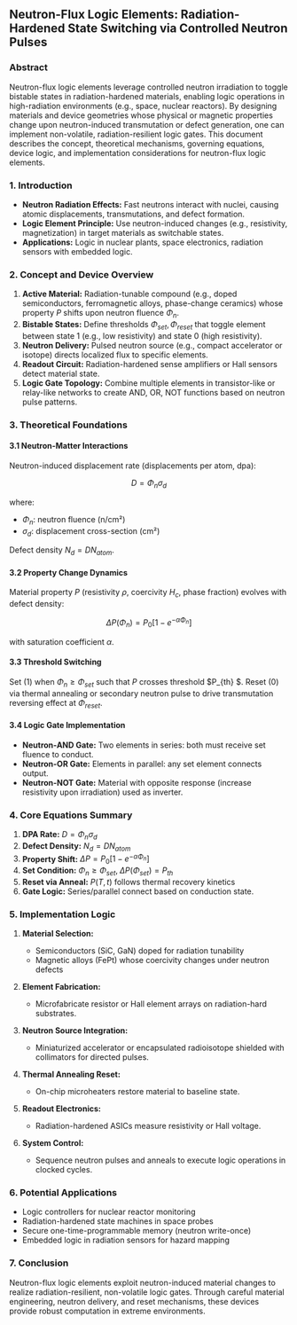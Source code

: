 ## Neutron-Flux Logic Elements: Radiation-Hardened State Switching via Controlled Neutron Pulses

### Abstract

Neutron-flux logic elements leverage controlled neutron irradiation to toggle bistable states in radiation-hardened materials, enabling logic operations in high-radiation environments (e.g., space, nuclear reactors). By designing materials and device geometries whose physical or magnetic properties change upon neutron-induced transmutation or defect generation, one can implement non-volatile, radiation-resilient logic gates. This document describes the concept, theoretical mechanisms, governing equations, device logic, and implementation considerations for neutron-flux logic elements.

### 1. Introduction

* **Neutron Radiation Effects:** Fast neutrons interact with nuclei, causing atomic displacements, transmutations, and defect formation.
* **Logic Element Principle:** Use neutron-induced changes (e.g., resistivity, magnetization) in target materials as switchable states.
* **Applications:** Logic in nuclear plants, space electronics, radiation sensors with embedded logic.

### 2. Concept and Device Overview

1. **Active Material:** Radiation-tunable compound (e.g., doped semiconductors, ferromagnetic alloys, phase-change ceramics) whose property $P$ shifts upon neutron fluence $\Phi_n$.
2. **Bistable States:** Define thresholds $\Phi_{set}, \Phi_{reset}$ that toggle element between state 1 (e.g., low resistivity) and state 0 (high resistivity).
3. **Neutron Delivery:** Pulsed neutron source (e.g., compact accelerator or isotope) directs localized flux to specific elements.
4. **Readout Circuit:** Radiation-hardened sense amplifiers or Hall sensors detect material state.
5. **Logic Gate Topology:** Combine multiple elements in transistor-like or relay-like networks to create AND, OR, NOT functions based on neutron pulse patterns.

### 3. Theoretical Foundations

#### 3.1 Neutron-Matter Interactions

Neutron-induced displacement rate (displacements per atom, dpa):

$$
D = \Phi_n \sigma_d
$$

where:

* $\Phi_n$: neutron fluence (n/cm²)
* $\sigma_d$: displacement cross-section (cm²)

Defect density $N_d = D N_{atom}$.

#### 3.2 Property Change Dynamics

Material property $P$ (resistivity $\rho$, coercivity $H_c$, phase fraction) evolves with defect density:

$$
\Delta P(\Phi_n) = P_0 \left[1 - e^{-\alpha \Phi_n}\right]
$$

with saturation coefficient $\alpha$.

#### 3.3 Threshold Switching

Set (1) when $\Phi_n \ge \Phi_{set}$ such that $P$ crosses threshold $P_{th}
$. Reset (0) via thermal annealing or secondary neutron pulse to drive transmutation reversing effect at $\Phi_{reset}$.

#### 3.4 Logic Gate Implementation

* **Neutron-AND Gate:** Two elements in series: both must receive set fluence to conduct.
* **Neutron-OR Gate:** Elements in parallel: any set element connects output.
* **Neutron-NOT Gate:** Material with opposite response (increase resistivity upon irradiation) used as inverter.

### 4. Core Equations Summary

1. **DPA Rate:** $D=\Phi_n \sigma_d$
2. **Defect Density:** $N_d = D N_{atom}$
3. **Property Shift:** $\Delta P = P_0[1 - e^{-\alpha \Phi_n}]$
4. **Set Condition:** $\Phi_n \ge \Phi_{set},\; \Delta P(\Phi_{set}) = P_{th}$
5. **Reset via Anneal:** $P(T,t)$ follows thermal recovery kinetics
6. **Gate Logic:** Series/parallel connect based on conduction state.

### 5. Implementation Logic

1. **Material Selection:**

   * Semiconductors (SiC, GaN) doped for radiation tunability
   * Magnetic alloys (FePt) whose coercivity changes under neutron defects
2. **Element Fabrication:**

   * Microfabricate resistor or Hall element arrays on radiation-hard substrates.
3. **Neutron Source Integration:**

   * Miniaturized accelerator or encapsulated radioisotope shielded with collimators for directed pulses.
4. **Thermal Annealing Reset:**

   * On-chip microheaters restore material to baseline state.
5. **Readout Electronics:**

   * Radiation-hardened ASICs measure resistivity or Hall voltage.
6. **System Control:**

   * Sequence neutron pulses and anneals to execute logic operations in clocked cycles.

### 6. Potential Applications

* Logic controllers for nuclear reactor monitoring
* Radiation-hardened state machines in space probes
* Secure one-time-programmable memory (neutron write-once)
* Embedded logic in radiation sensors for hazard mapping

### 7. Conclusion

Neutron-flux logic elements exploit neutron-induced material changes to realize radiation-resilient, non-volatile logic gates. Through careful material engineering, neutron delivery, and reset mechanisms, these devices provide robust computation in extreme environments.

